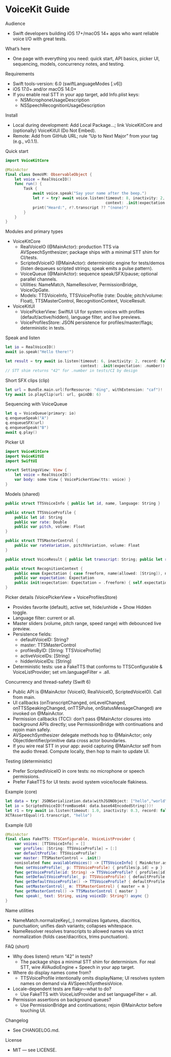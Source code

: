 # VoiceKit Guide

Audience
- Swift developers building iOS 17+/macOS 14+ apps who want reliable voice I/O with great tests.

What’s here
- One page with everything you need: quick start, API basics, picker UI, sequencing, models, concurrency notes, and testing.

Requirements
- Swift tools-version: 6.0 (swiftLanguageModes [.v6])
- iOS 17.0+ and/or macOS 14.0+
- If you enable real STT in your app target, add Info.plist keys:
  - NSMicrophoneUsageDescription
  - NSSpeechRecognitionUsageDescription

Install
- Local during development: Add Local Package…; link VoiceKitCore and (optionally) VoiceKitUI (Do Not Embed).
- Remote: Add from GitHub URL; rule “Up to Next Major” from your tag (e.g., v0.1.1).

Quick start
```swift
import VoiceKitCore

@MainActor
final class DemoVM: ObservableObject {
    let voice = RealVoiceIO()
    func run() {
        Task {
            await voice.speak("Say your name after the beep.")
            let r = try? await voice.listen(timeout: 8, inactivity: 2, record: true,
                                            context: .init(expectation: .number))
            print("Heard:", r?.transcript ?? "(none)")
        }
    }
}
```

Modules and primary types
- VoiceKitCore
  - RealVoiceIO (@MainActor): production TTS via AVSpeechSynthesizer; package ships with a minimal STT shim for CI/tests.
  - ScriptedVoiceIO (@MainActor): deterministic engine for tests/demos (listen dequeues scripted strings; speak emits a pulse pattern).
  - VoiceQueue (@MainActor): sequence speak/SFX/pause; optional parallel channels.
  - Utilities: NameMatch, NameResolver, PermissionBridge, VoiceOpGate.
  - Models: TTSVoiceInfo, TTSVoiceProfile (rate: Double; pitch/volume: Float), TTSMasterControl, RecognitionContext, VoiceResult.
- VoiceKitUI
  - VoicePickerView: SwiftUI UI for system voices with profiles (default/active/hidden), language filter, and live previews.
  - VoiceProfilesStore: JSON persistence for profiles/master/flags; deterministic in tests.

Speak and listen
```swift
let io = RealVoiceIO()
await io.speak("Hello there!")

let result = try await io.listen(timeout: 6, inactivity: 2, record: false,
                                 context: .init(expectation: .number))
// STT shim returns "42" for .number in tests/CI by design
```

Short SFX clips (clip)
```swift
let url = Bundle.main.url(forResource: "ding", withExtension: "caf")!
try await io.playClip(url: url, gainDB: 6)
```

Sequencing with VoiceQueue
```swift
let q = VoiceQueue(primary: io)
q.enqueueSpeak("A")
q.enqueueSFX(url)
q.enqueueSpeak("B")
await q.play()
```

Picker UI
```swift
import VoiceKitCore
import VoiceKitUI
import SwiftUI

struct SettingsView: View {
    let voice = RealVoiceIO()
    var body: some View { VoicePickerView(tts: voice) }
}
```

Models (shared)
```swift
public struct TTSVoiceInfo { public let id, name, language: String }

public struct TTSVoiceProfile {
    public let id: String
    public var rate: Double
    public var pitch, volume: Float
}

public struct TTSMasterControl {
    public var rateVariation, pitchVariation, volume: Float
}

public struct VoiceResult { public let transcript: String; public let recordingURL: URL? }

public struct RecognitionContext {
    public enum Expectation { case freeform, name(allowed: [String]), number }
    public var expectation: Expectation
    public init(expectation: Expectation = .freeform) { self.expectation = expectation }
}
```

Picker details (VoicePickerView + VoiceProfilesStore)
- Provides favorite (default), active set, hide/unhide + Show Hidden toggle.
- Language filter: current or all.
- Master sliders (volume, pitch range, speed range) with debounced live preview.
- Persistence fields:
  - defaultVoiceID: String?
  - master: TTSMasterControl
  - profilesByID: [String: TTSVoiceProfile]
  - activeVoiceIDs: [String]
  - hiddenVoiceIDs: [String]
- Deterministic tests: use a FakeTTS that conforms to TTSConfigurable & VoiceListProvider; set vm.languageFilter = .all.

Concurrency and thread-safety (Swift 6)
- Public API is @MainActor (VoiceIO, RealVoiceIO, ScriptedVoiceIO). Call from main.
- UI callbacks (onTranscriptChanged, onLevelChanged, onTTSSpeakingChanged, onTTSPulse, onStatusMessageChanged) are invoked on @MainActor.
- Permission callbacks (TCC): don’t pass @MainActor closures into background APIs directly; use PermissionBridge with continuations and rejoin main safely.
- AVSpeechSynthesizer delegate methods hop to @MainActor; only ObjectIdentifier/primitive data cross actor boundaries.
- If you wire real STT in your app: avoid capturing @MainActor self from the audio thread. Compute locally, then hop to main to update UI.

Testing (deterministic)
- Prefer ScriptedVoiceIO in core tests: no microphone or speech permissions.
- Prefer FakeTTS for UI tests: avoid system voice/locale flakiness.

Example (core)
```swift
let data = try! JSONSerialization.data(withJSONObject: ["hello","world"])
let io = ScriptedVoiceIO(fromBase64: data.base64EncodedString())!
let r1 = try await io.listen(timeout: 1.0, inactivity: 0.3, record: false)
XCTAssertEqual(r1.transcript, "hello")
```

Example (UI)
```swift
@MainActor
final class FakeTTS: TTSConfigurable, VoiceListProvider {
    var voices: [TTSVoiceInfo] = []
    var profiles: [String: TTSVoiceProfile] = [:]
    var defaultProfile: TTSVoiceProfile?
    var master: TTSMasterControl = .init()
    nonisolated func availableVoices() -> [TTSVoiceInfo] { MainActor.assumeIsolated { voices } }
    func setVoiceProfile(_ p: TTSVoiceProfile) { profiles[p.id] = p }
    func getVoiceProfile(id: String) -> TTSVoiceProfile? { profiles[id] }
    func setDefaultVoiceProfile(_ p: TTSVoiceProfile) { defaultProfile = p }
    func getDefaultVoiceProfile() -> TTSVoiceProfile? { defaultProfile }
    func setMasterControl(_ m: TTSMasterControl) { master = m }
    func getMasterControl() -> TTSMasterControl { master }
    func speak(_ text: String, using voiceID: String?) async {}
}
```

Name utilities
- NameMatch.normalizeKey(_:) normalizes ligatures, diacritics, punctuation; unifies dash variants; collapses whitespace.
- NameResolver resolves transcripts to allowed names via strict normalization (folds case/diacritics, trims punctuation).

FAQ (short)
- Why does listen() return “42” in tests?
  - The package ships a minimal STT shim for determinism. For real STT, wire AVAudioEngine + Speech in your app target.
- Where do display names come from?
  - TTSVoiceProfile intentionally omits displayName; UI resolves system names on demand via AVSpeechSynthesisVoice.
- Locale-dependent tests are flaky—what to do?
  - Use FakeTTS with VoiceListProvider and set languageFilter = .all.
- Permission assertions on background queues?
  - Use PermissionBridge and continuations; rejoin @MainActor before touching UI.

Changelog
- See CHANGELOG.md.

License
- MIT — see LICENSE.

